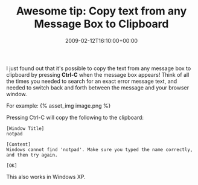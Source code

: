 ﻿---
title: 'Awesome tip: Copy text from any Message Box to Clipboard'
date: 2009-02-12T16:10:00+00:00
---
I just found out that it's possible to copy the text from any message box to clipboard by pressing **Ctrl-C** when the message box appears! Think of all the times you needed to search for an exact error message text, and needed to switch back and forth between the message and your browser window.

<!-- more -->

For example: 
{% asset_img image.png %}

Pressing Ctrl-C will copy the following to the clipboard:

```
[Window Title]  
notpad 

[Content]  
Windows cannot find 'notpad'. Make sure you typed the name correctly, and then try again. 

[OK]
```

This also works in Windows XP.
